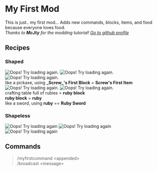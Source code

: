 # My First Mod
This is just.. my first mod... Adds new commands, blocks, items, and food because everyone loves food.  
*Thanks to **McJty** for the modding tutorial! [Go to github profile](https://github.com/McJty "McJty's github profile")*

## Recipes

### Shaped
![Oops! Try loading again.](http://minecraftrecipedesigner.com/creations/235562.png "Basketball")
![Oops! Try loading again.](http://minecraftrecipedesigner.com/creations/235563.png "Cactus Sword")
![Oops! Try loading again.](http://minecraftrecipedesigner.com/creations/235564.png "_Screw_'s First Block")  
like a pickaxe, using **\_Screw\_'s First Block** = **Screw's First Item**  
![Oops! Try loading again.](http://minecraftrecipedesigner.com/creations/235565.png "Pizza")
![Oops! Try loading again.](http://minecraftrecipedesigner.com/creations/235568.png "Popcorn")  
crafting table full of rubies = **ruby block**  
**ruby block** = **ruby**  
like a sword, using **ruby** == **Ruby Sword**

### Shapeless
![Oops! Try loading again](http://minecraftrecipedesigner.com/creations/235569.png "Donation Box")
![Oops! Try loading again](http://minecraftrecipedesigner.com/creations/235570.png "Spaghetti in a Bowl 1")
![Oops! Try loading again](http://minecraftrecipedesigner.com/creations/235571.png "Spaghetti in a Bowl 2")

## Commands
> /myfirstcommand \<appended\>  
> /broadcast \<message\>
